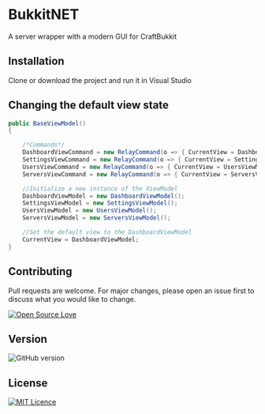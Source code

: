 # BukkitNET
A server wrapper with a modern GUI for CraftBukkit


## Installation

Clone or download the project and run it in Visual Studio

## Changing the default view state

```cs
public BaseViewModel()
{

    /*Commands*/
    DashboardViewCommand = new RelayCommand(o => { CurrentView = DashboardViewModel; }, o => true);
    SettingsViewCommand = new RelayCommand(o => { CurrentView = SettingsViewModel; }, o => true);
    UsersViewCommand = new RelayCommand(o => { CurrentView = UsersViewModel; }, o => true);
    ServersViewCommand = new RelayCommand(o => { CurrentView = ServersViewModel; }, o => true);

    //Initialize a new instance of the ViewModel
    DashboardViewModel = new DashboardViewModel();
    SettingsViewModel = new SettingsViewModel();
    UsersViewModel = new UsersViewModel();
    ServersViewModel = new ServersViewModel();

    //Set the default view to the DashboardViewModel
    CurrentView = DashboardViewModel;
}
```

## Contributing
Pull requests are welcome. For major changes, please open an issue first to discuss what you would like to change.


[![Open Source Love](https://badges.frapsoft.com/os/v1/open-source.svg?v=103)](https://github.com/ellerbrock/open-source-badges/)

## Version
![GitHub version](https://d25lcipzij17d.cloudfront.net/badge.svg?id=gh&type=6&v=1.0.0&x2=0)

## License
[![MIT Licence](https://badges.frapsoft.com/os/mit/mit.svg?v=103)](https://opensource.org/licenses/mit-license.php)
